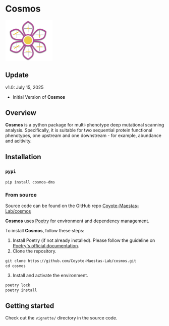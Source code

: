 # Cosmos

<p align="left">
  <img src="https://raw.githubusercontent.com/Coyote-Maestas-Lab/cosmos/refs/heads/main/cosmos_logo.png?token=GHSAT0AAAAAADFIRYFPCH3JQVI3DY6XCEWC2EJOIIQ" width="150">
</p>

## Update
v1.0: July 15, 2025
- Initial Version of __Cosmos__

## Overview

__Cosmos__ is a python package for multi-phenotype deep mutational scanning analysis. Specifically, it is suitable for two sequential protein functional phenotypes, one upstream and one downstream - for example, abundance and acitivity.

## Installation

### `pypi`
```
pip install cosmos-dms
```

### From source

Source code can be found on the GitHub repo [Coyote-Maestas-Lab/cosmos](https://github.com/Coyote-Maestas-Lab/cosmos)

__Cosmos__ uses [Poetry](https://python-poetry.org/) for environment and dependency management.

To install __Cosmos__, follow these steps:
1. Install Poetry (if not already installed). Please follow the guideline on [Poetry's official documentation](https://python-poetry.org/docs/).
2. Clone the repository.
```{bash}
git clone https://github.com/Coyote-Maestas-Lab/cosmos.git
cd cosmos
```
3. Install and activate the environment.
```{bash}
poetry lock
poetry install
```

## Getting started

Check out the `vignette/` directory in the source code.



